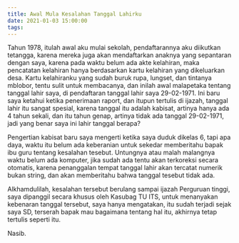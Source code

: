 ```yaml
---
title: Awal Mula Kesalahan Tanggal Lahirku
date: 2021-01-03 15:00:00
tags:
---
```

Tahun  1978, itulah awal aku mulai sekolah, pendaftarannya aku diikutkan tetangga, karena mereka juga akan mendaftarkan anaknya yang sepantaran dengan saya, karena pada waktu belum ada akte kelahiran, maka pencatatan kelahiran hanya berdasarkan kartu kelahiran yang dikeluarkan desa. 
Kartu kelahiranku yang sudah buruk rupa, lungset, dan tintanya mblobor, tentu sulit untuk membacanya, dan inilah awal malapetaka tentang tanggal lahir saya, di pendaftaran tanggal lahir saya 29-02-1971.
Ini baru saya ketahui ketika penerimaan raport, dan itupun tertulis di ijazah, tanggal lahir itu sangat spesial, karena tanggal itu adalah kabisat, artinya hanya ada 4 tahun sekali, dan itu tahun genap, artinya tidak ada tanggal 29-02-1971, jadi yang benar saya ini lahir tanggal berapa? 

Pengertian kabisat baru saya mengerti ketika saya duduk dikelas 6, tapi apa daya, waktu itu belum ada keberanian untuk sekedar memberitahu bapak ibu guru tentang kesalahan tesebut. 
Untungnya atau malah malangnya waktu belum ada komputer, jika sudah ada tentu akan terkoreksi secara otomatis, karena penanggalan tempat tanggal lahir akan tercatat numerik bukan string, dan akan memberitahu bahwa tanggal tesebut tidak ada. 

Alkhamdulilah, kesalahan tersebut berulang sampai ijazah Perguruan tinggi, saya dipanggil  secara khusus oleh Kasubag TU ITS, untuk menanyakan kebenaran tanggal tersebut, saya hanya mengatakan, itu sudah terjadi sejak saya SD, terserah bapak mau bagaimana tentang hal itu, akhirnya tetap tertulis seperti itu. 

Nasib.
